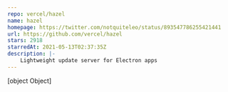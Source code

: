 ```yaml
---
repo: vercel/hazel
name: hazel
homepage: https://twitter.com/notquiteleo/status/893547786255421441
url: https://github.com/vercel/hazel
stars: 2918
starredAt: 2021-05-13T02:37:35Z
description: |-
    Lightweight update server for Electron apps
---
```


[object Object]
